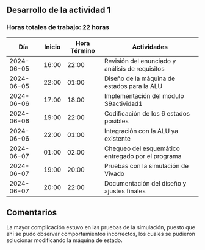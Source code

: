 ## Desarrollo de la actividad 1
### Horas totales de trabajo: 22 horas
| Día       | Inicio  | Hora Término | Actividades                                                      |
|-----------|---------|--------------|------------------------------------------------------------------|
| 2024-06-05| 16:00   | 22:00        | Revisión del enunciado y análisis de requisitos                 |
| 2024-06-05| 22:00   | 01:00        | Diseño de la máquina de estados para la ALU                                |
| 2024-06-06| 17:00   | 18:00        | Implementación del módulo S9actividad1                |
| 2024-06-06| 19:00   | 22:00        | Codificación de los 6 estados posibles                       |
| 2024-06-06| 22:00   | 01:00        | Integración con la ALU ya existente |
| 2024-06-07| 01:00   | 02:00        | Chequeo del esquemático entregado por el programa       |
| 2024-06-07| 19:00   | 20:00        | Pruebas con la simulación de Vivado    
| 2024-06-07| 20:00   | 22:00        | Documentación del diseño y ajustes finales 
## Comentarios
La mayor complicación estuvo en las pruebas de la simulación, puesto que ahí se pudo observar comportamientos incorrectos, los cuales se pudieron solucionar modificando la máquina de estado.  
